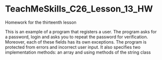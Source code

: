# TeachMeSkills_C26_Lesson_13_HW
Homework for the thirteenth lesson

This is an example of a program that registers a user. The program asks for a password, login and asks you to repeat the password for verification. Moreover, each of these fields has its own exceptions. The program is protected from errors and incorrect user input. It also specifies two implementation methods: an array and using methods of the string class
